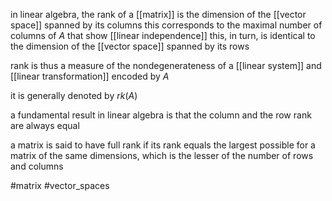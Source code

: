 
in linear algebra, the  rank of a [[matrix]] is the dimension of the [[vector space]] spanned by its columns
this corresponds to the maximal number of columns of $A$ that show [[linear independence]]
this, in turn, is identical to the dimension of the [[vector space]] spanned by its rows

rank is thus a measure of the nondegenerateness of a [[linear system]] and [[linear transformation]] encoded by $A$ 

it is generally denoted by $rk(A)$

a fundamental result in linear algebra is that the column and the row rank are always equal

a matrix is said to have full rank if its rank equals the largest possible for a matrix of the same dimensions, which is the lesser of the number of rows and columns

#matrix 
#vector_spaces 
